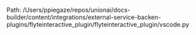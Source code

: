 Path: /Users/ppiegaze/repos/unionai/docs-builder/content/integrations/external-service-backen-plugins/flyteinteractive_plugin/flyteinteractive_plugin/vscode.py